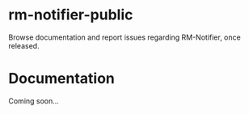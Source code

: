 # rm-notifier-public
Browse documentation and report issues regarding RM-Notifier, once released.

# Documentation
Coming soon...
